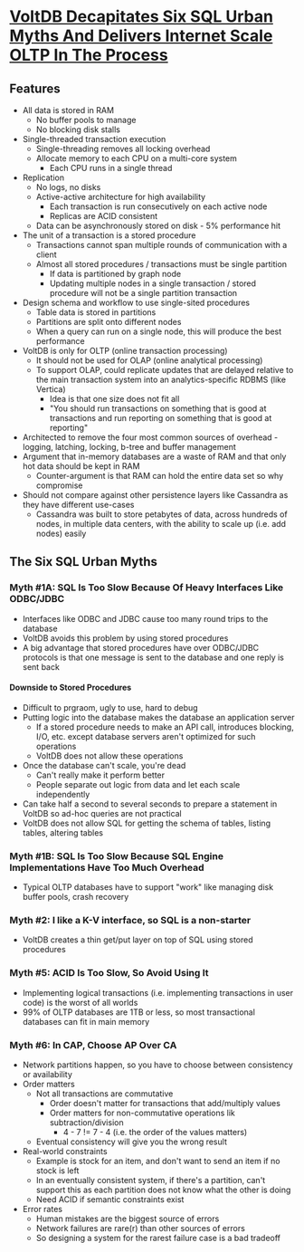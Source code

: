 # [VoltDB Decapitates Six SQL Urban Myths And Delivers Internet Scale OLTP In The Process](http://highscalability.com/blog/2010/6/28/voltdb-decapitates-six-sql-urban-myths-and-delivers-internet.html)

## Features

* All data is stored in RAM
  * No buffer pools to manage
  * No blocking disk stalls
* Single-threaded transaction execution
  * Single-threading removes all locking overhead
  * Allocate memory to each CPU on a multi-core system
    * Each CPU runs in a single thread
* Replication
  * No logs, no disks
  * Active-active architecture for high availability
    * Each transaction is run consecutively on each active node
    * Replicas are ACID consistent
  * Data can be asynchronously stored on disk - 5% performance hit
* The unit of a transaction is a stored procedure
  * Transactions cannot span multiple rounds of communication with a client
  * Almost all stored procedures / transactions must be single partition
    * If data is partitioned by graph node
    * Updating multiple nodes in a single transaction / stored procedure will not be a single partition transaction
* Design schema and workflow to use single-sited procedures
  * Table data is stored in partitions
  * Partitions are split onto different nodes
  * When a query can run on a single node, this will produce the best performance
* VoltDB is only for OLTP (online transaction processing)
  * It should not be used for OLAP (online analytical processing)
  * To support OLAP, could replicate updates that are delayed relative to the main transaction system into an analytics-specific RDBMS (like Vertica)
    * Idea is that one size does not fit all
    * "You should run transactions on something that is good at transactions and run reporting on something that is good at reporting"
* Architected to remove the four most common sources of overhead - logging, latching, locking, b-tree and buffer management
* Argument that in-memory databases are a waste of RAM and that only hot data should be kept in RAM
  * Counter-argument is that RAM can hold the entire data set so why compromise
* Should not compare against other persistence layers like Cassandra as they have different use-cases
  * Cassandra was built to store petabytes of data, across hundreds of nodes, in multiple data centers, with the ability to scale up (i.e. add nodes) easily

## The Six SQL Urban Myths

### Myth #1A: SQL Is Too Slow Because Of Heavy Interfaces Like ODBC/JDBC

* Interfaces like ODBC and JDBC cause too many round trips to the database
* VoltDB avoids this problem by using stored procedures
* A big advantage that stored procedures have over ODBC/JDBC protocols is that one message is sent to the database and one reply is sent back

#### Downside to Stored Procedures

* Difficult to prgraom, ugly to use, hard to debug
* Putting logic into the database makes the database an application server
  * If a stored procedure needs to make an API call, introduces blocking, I/O, etc. except database servers aren't optimized for such operations
  * VoltDB does not allow these operations
* Once the database can't scale, you're dead
  * Can't really make it perform better
  * People separate out logic from data and let each scale independently
* Can take half a second to several seconds to prepare a statement in VoltDB so ad-hoc queries are not practical
* VoltDB does not allow SQL for getting the schema of tables, listing tables, altering tables

### Myth #1B: SQL Is Too Slow Because SQL Engine Implementations Have Too Much Overhead

* Typical OLTP databases have to support "work" like managing disk buffer pools, crash recovery

### Myth #2: I like a K-V interface, so SQL is a non-starter 

* VoltDB creates a thin get/put layer on top of SQL using stored procedures

### Myth #5: ACID Is Too Slow, So Avoid Using It

* Implementing logical transactions (i.e. implementing transactions in user code) is the worst of all worlds
* 99% of OLTP databases are 1TB or less, so most transactional databases can fit in main memory

### Myth #6: In CAP, Choose AP Over CA

* Network partitions happen, so you have to choose between consistency or availability
* Order matters
  * Not all transactions are commutative
    * Order doesn't matter for transactions that add/multiply values
    * Order matters for non-commutative operations lik subtraction/division
      * 4 - 7 != 7 - 4 (i.e. the order of the values matters)
  * Eventual consistency will give you the wrong result
* Real-world constraints
  * Example is stock for an item, and don't want to send an item if no stock is left
  * In an eventually consistent system, if there's a partition, can't support this as each partition does not know what the other is doing
  * Need ACID if semantic constraints exist
* Error rates
  * Human mistakes are the biggest source of errors
  * Network failures are rare(r) than other sources of errors
  * So designing a system for the rarest failure case is a bad tradeoff
